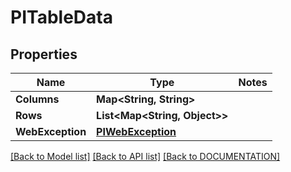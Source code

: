 # PITableData

## Properties
Name | Type | Notes
------------ | ------------- | -------------
**Columns** | **Map<String, String>**
**Rows** | **List<Map<String, Object>>**
**WebException** | **[**PIWebException**](../models/PIWebException.md)**

[[Back to Model list]](../../DOCUMENTATION.md#documentation-for-models) [[Back to API list]](../../DOCUMENTATION.md#documentation-for-api-endpoints) [[Back to DOCUMENTATION]](../../DOCUMENTATION.md)
